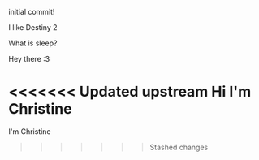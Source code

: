 initial commit!

I like Destiny 2

What is sleep?

Hey there :3

<<<<<<< Updated upstream
Hi I'm Christine
=======
I'm Christine
>>>>>>> Stashed changes
